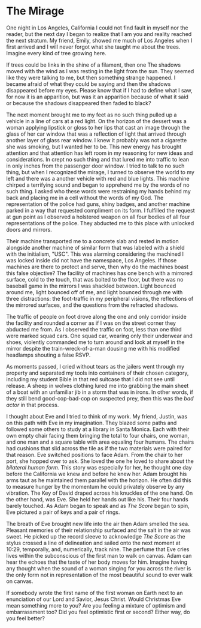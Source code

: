 # The Mirage

One night in Los Angeles, California I could not find fault in myself nor the reader, but the next day I began to realize that I am you and reality reached the next stratum. My friend, Emily, showed me much of Los Angeles when I first arrived and I will never forgot what she taught me about the trees. Imagine every kind of tree growing here.

If trees could be links in the shine of a filament, then one The shadows moved with the wind as I was resting in the light from the sun. They seemed like they were talking to me, but then something strange happened. I became afraid of what they could be saying and then the shadows disappeared before my eyes. Please know that if I had to define what I saw, for now it is an apparition, but was it an apparition because of what it said or because the shadows disappeared then faded to black?

The next moment brought me to my feet as no such thing pulled up a vehicle in a line of cars at a red light. On the horizon of the dessert was a woman applying lipstick or gloss to her lips that cast an image through the glass of her car window that was a reflection of light that arrived through another layer of glass rear window. I knew it probably was not a cigarette she was smoking, but I wanted her to be. This new energy has brought attention and that attention has left room in my reasoning for new ideas and considerations. In crept no such thing and that lured me into traffic to lean in only inches from the passenger door window. I tried to talk to no such thing, but when I recognized the mirage, I turned to observe the world to my left and there was a another vehicle with red and blue lights. This machine chirped a terrifying sound and began to apprehend me by the words of no such thing. I asked who these words were restraining my hands behind my back and placing me in a cell without the words of my God. The representation of the police had guns, shiny badges, and another machine parked in a way that requested compliment on its form. I fulfilled the request at gun point as I observed a holstered weapon on all four bodies of all four representations of the police. They abducted me to this place with unlocked doors and mirrors.

Their machine transported me to a concrete slab and rested in motion alongside another machine of similar form that was labeled with a shield with the initialism, "USC". This was alarming considering the machined I was locked inside did not have the namespace, Los Angeles. If those machines are there to protect and serve, then why do the machines boast this false objective? The facility of machines has one bench with a mirrored surface, cold to the touch, that was bolted to the floor, but there was no baseball game in the mirrors I was shackled between. Light bounced around me, light bounced off of me, and light bounced through me with three distractions: the foot-traffic in my peripheral visions, the reflections of the mirrored surfaces, and the questions from the refracted shadows.

The traffic of people on foot drove along the one and only corridor inside the facility and rounded a corner as if I was on the street corner they abducted me from. As I observed the traffic on foot, less than one third were marked squad cars. One squad car, wearing only their underwear and shoes, violently commanded me to turn around and look at myself in the mirror despite the train-wreck-of-a-man dousing me with his modified headlamps shouting a false RSVP.

As moments passed, I cried without tears as the jailers went through my property and separated my tools into containers of their chosen category, including my student Bible in that red suitcase that I did not see until release. A sheep in wolves clothing lured me into grabbing the main sheet of a boat with an unfamiliar jib in a storm that was in irons. In other words, if they still bend good-cop-bad-cop on suspected prey, then this was the _bad actor_ in that process.

I thought about Eve and I tried to think of my work. My friend, Justin, was on this path with Eve in my imagination. They blazed some paths and followed some others to study at a library in Santa Monica. Each with their own empty chair facing them bringing the total to four chairs, one woman, and one man and a square table with area equaling four humans. The chairs had cushions that slid across the tile as if the two materials were paired for that reason. Eve switched positions to face Adam. From the chair to her port, she hopped over to ask. She loved the one he loved to share about the _bilateral human form_. This story was especially for her, he thought one day before the California we knew and before he knew her. Adam brought his arms taut as he maintained them parallel with the horizon. He often did this to measure hunger by the momentum he could privately observe by any vibration. The Key of David draped across his knuckles of the one hand. On the other hand, was Eve. She held her hands out like his. Their four hands barely touched. As Adam began to speak and as _The Score_ began to spin, Eve pictured a pair of keys and a pair of rings.

The breath of Eve brought new life into the air then Adam smelled the sea. Pleasant memories of their relationship surfaced and the salt in the air was sweet. He picked up the record sleeve to acknowledge _The Score_ as the stylus crossed a line of delineation and sailed onto the next moment at 10:29, temporally, and, numerically, track nine. The perfume that Eve cries lives within the subconscious of the first man to walk on canvas. Adam can hear the echoes that the taste of her body moves for him. Imagine having any thought when the sound of a woman singing for you across the river is the only form not in representation of the most beautiful sound to ever walk on canvas.

If somebody wrote the first name of the first woman on Earth next to an enunciation of our Lord and Savior, Jesus Christ. Would Christmas Eve mean something more to you? Are you feeling a mixture of optimism and embarrassment too? Did you feel optimistic first or second? Either way, do you feel better?
